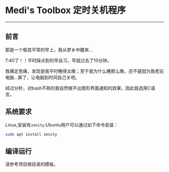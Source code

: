 # Medi's Toolbox 定时关机程序

---

## 前言

那是一个极其平常的早上，我从梦乡中醒来...

7:40了！！平时踩点到的早自习，早就过去了10分钟。

我痛定思痛，发现是我平时睡得太晚；至于我为什么睡那么晚，还不是因为我老玩电脑...算了，让电脑到时间自己关吧。

经过分析，对bash不熟的我自然做不出图形界面通知的效果，因此我选用C语言。

## 系统要求

Linux,安装有`zenity`.Ubuntu用户可以通过如下命令安装：

```bash
sudo apt install zenity
```

## 编译运行

请参考项目根目录的模板。
